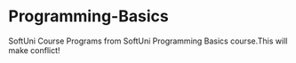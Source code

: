 # Programming-Basics
SoftUni Course
Programs from SoftUni Programming Basics course.This will make conflict!